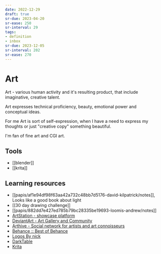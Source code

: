 ```yaml
---
date: 2022-12-29
draft: true
sr-due: 2023-04-20
sr-ease: 250
sr-interval: 29
tags:
- definition
- inbox
sr-due: 2023-12-05
sr-interval: 202
sr-ease: 270
---
```


# Art

Art - various human activity and it's resulting product, that include
imaginative, creative talent.

Art expresses technical proficiency, beauty, emotional power and conceptual
ideas.

For me Art is sort of self-expression, when I have a need to express my thoughts
or just "creative copy" something beautiful.

I'm fan of fine art and CGI art.

## Tools

- [[blender]]
- [[krita]]

## Learning resources

- [[papis/af1e94df98f63aa42a732c48bb7d5176-david-kilpatrick/notes]], Looks like
  a good book about light
- [[30 day drawing challenge]]
- [[papis/882dd7e427ed785b79bc28335be19693-loomis-andrew/notes]]
- [ArtStation - showcase platform](https://www.artstation.com/)
- [DeviantArt - Art Gallery and Community](https://www.deviantart.com/)
- [Arthive - Social network for artists and art connoisseurs](https://arthive.com/)
- [Behance :: Best of Behance](https://www.behance.net/)
- [Logos By nick](https://logosbynick.teachable.com/courses/500184/lectures/9191446)
- [DarkTable](https://www.youtube.com/playlist?list=PLlYWvzmJQTrRq7JrYdD7k3-8-v-uHnhK_)
- [Krita](https://www.youtube.com/playlist?list=PLhqJJNjsQ7KE3FLHIE31UgmLdcqsZfXTw)
